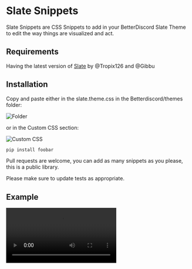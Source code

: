 # Slate Snippets

Slate Snippets are CSS Snippets to add in your BetterDiscord Slate Theme to edit the way things are visualized and act.

## Requirements

Having the latest version of [Slate](https://gibbu.github.io/BetterDiscord-Themes/Slate/) by @Tropix126 and @Gibbu

## Installation

Copy and paste either in the slate.theme.css in the Betterdiscord/themes folder:

![Folder](https://i.imgur.com/KSQjX8Z.png)

or in the Custom CSS section:

![Custom CSS](https://i.imgur.com/GYGB9e8.png)
```bash
pip install foobar
```


Pull requests are welcome, you can add as many snippets as you please, this is a public library.

Please make sure to update tests as appropriate.

## Example
![Example](https://i.imgur.com/s8B4O4b.mp4)
